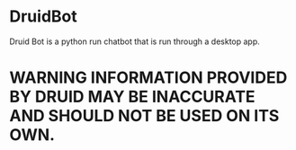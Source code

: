 # DruidBot

Druid Bot is a python run chatbot that is run through a desktop app.

# WARNING INFORMATION PROVIDED BY DRUID MAY BE INACCURATE AND SHOULD NOT BE USED ON ITS OWN.
